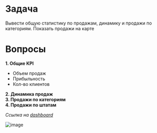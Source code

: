# Задача
Вывести общую статистику по продажам, динамику и продажи по категориям. Показать продажи на карте
# Вопросы
**1. Общие KPI**
+ Объем продаж 
+ Прибыльность 
+ Кол-во клиентов 

**2. Динамика продаж**  
**3. Продажи по категориям**  
**4. Продажи по штатам**  

*Ссылка на [dashboard](https://public.tableau.com/profile/bulat3014#!/vizhome/Fisrt_project/Dashboard1)*

![image](https://user-images.githubusercontent.com/72130121/114247804-bd047300-999e-11eb-9542-fa9f60b5838e.png)
